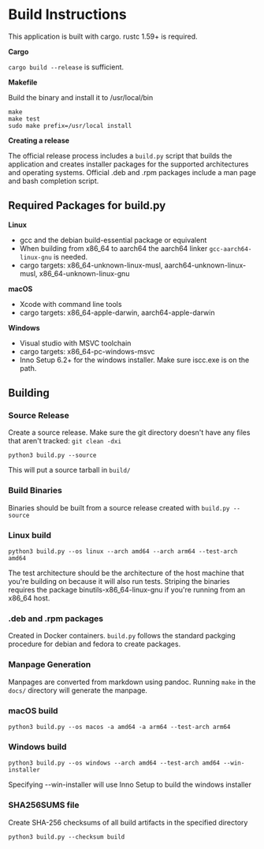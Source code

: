 # Build Instructions

This application is built with cargo. rustc 1.59+ is required.

**Cargo**

`cargo build --release` is sufficient.

**Makefile**

Build the binary and install it to /usr/local/bin
```
make
make test
sudo make prefix=/usr/local install
```

**Creating a release**

The official release process includes a `build.py` script that builds the
application and creates installer packages for the supported architectures
and operating systems. Official .deb and .rpm packages include a man page
and bash completion script.

## Required Packages for build.py

**Linux**

- gcc and the debian build-essential package or equivalent
- When building from x86_64 to aarch64 the aarch64 linker
  `gcc-aarch64-linux-gnu` is needed.
- cargo targets: x86_64-unknown-linux-musl, aarch64-unknown-linux-musl,
  x86_64-unknown-linux-gnu

**macOS**

- Xcode with command line tools
- cargo targets: x86_64-apple-darwin, aarch64-apple-darwin

**Windows**

- Visual studio with MSVC toolchain
- cargo targets: x86_64-pc-windows-msvc
- Inno Setup 6.2+ for the windows installer. Make sure iscc.exe is on
  the path.

## Building

### Source Release
Create a source release. Make sure the git directory doesn't have any files
that aren't tracked: `git clean -dxi`

```
python3 build.py --source
```

This will put a source tarball in `build/`

### Build Binaries
Binaries should be built from a source release created with `build.py --source`

### Linux build
```
python3 build.py --os linux --arch amd64 --arch arm64 --test-arch amd64
```

The test architecture should be the architecture of the host machine that
you're building on because it will also run tests. Striping the binaries
requires the package binutils-x86_64-linux-gnu if you're running from an
x86_64 host.

### .deb and .rpm packages
Created in Docker containers. `build.py` follows the standard packging
procedure for debian and fedora to create packages.

### Manpage Generation
Manpages are converted from markdown using pandoc. Running `make` in the
`docs/` directory will generate the manpage.

### macOS build
```
python3 build.py --os macos -a amd64 -a arm64 --test-arch arm64
```

### Windows build
```
python3 build.py --os windows --arch amd64 --test-arch amd64 --win-installer
```

Specifying --win-installer will use Inno Setup to build the windows
installer

### SHA256SUMS file
Create SHA-256 checksums of all build artifacts in the specified directory

```
python3 build.py --checksum build
```
